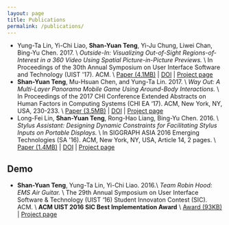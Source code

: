 ```yaml
---
layout: page
title: Publications
permalink: /publications/
---
```


* Yung-Ta Lin, Yi-Chi Liao, **Shan-Yuan Teng**, Yi-Ju Chung, Liwei Chan, Bing-Yu Chen. 2017. \\
*Outside-In: Visualizing Out-of-Sight Regions-of-Interest in a 360 Video Using Spatial Picture-in-Picture Previews.* \\
<span class="note">In Proceedings of the 30th Annual Symposium on User Interface Software and Technology (UIST '17). ACM.</span> \\
<span class="note">[Paper (4.1MB)](/projects/outsidein/outsidein_uist_17.pdf) | [DOI](https://doi.org/10.1145/3126594.3126656) | [Project page](/projects/outsidein)</span>
* **Shan-Yuan Teng**, Mu-Hsuan Chen, and Yung-Ta Lin. 2017. \\
*Way Out: A Multi-Layer Panorama Mobile Game Using Around-Body Interactions.* \\
<span class="note">In Proceedings of the 2017 CHI Conference Extended Abstracts on Human Factors in Computing Systems (CHI EA ‘17). ACM, New York, NY, USA, 230-233.</span> \\
<span class="note">[Paper (3.5MB)](/projects/wayout/wayout_chi_2017_sgc.pdf) | [DOI](https://doi.org/10.1145/3027063.3048410) | [Project page](/projects/wayout)</span>
* Long-Fei Lin, **Shan-Yuan Teng**, Rong-Hao Liang, Bing-Yu Chen. 2016. \\
*Stylus Assistant: Designing Dynamic Constraints for Facilitating Stylus Inputs on Portable Displays.* \\
<span class="note">In SIGGRAPH ASIA 2016 Emerging Technologies (SA '16). ACM, New York, NY, USA, Article 14, 2 pages.</span> \\
<span class="note">[Paper (1.4MB)](/projects/stylus/SA16SA_v2.pdf) | [DOI](https://doi.org/10.1145/2988240.2988255) | [Project page](/projects/stylus)</span>

## Demo

* **Shan-Yuan Teng**, Yung-Ta Lin, Yi-Chi Liao. 2016.\\
*Team Robin Hood: EMS Air Guitar.* \\
<span class="note">The 29th Annual Symposium on User Interface Software & Technology (UIST ‘16) Student Innovaton Contest (SIC). ACM.</span> \\
**ACM UIST 2016 SIC Best Implementation Award** \\
<span class="note">[Award (93KB)](/projects/emsairguitar/UIST2016_AwardsSIC.pdf) | [Project page](/projects/emsairguitar)</span>

